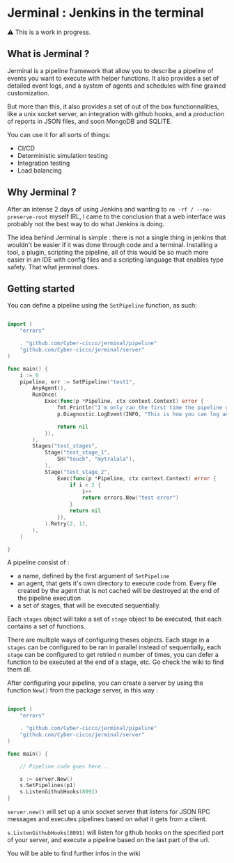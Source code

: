 # Jerminal : Jenkins in the terminal

⚠️  This is a work in progress. 

## What is Jerminal ?

Jerminal is a pipeline framework that allow you to describe a pipeline of events you want
to execute with helper functions. It also provides a set of detailed event logs, and
a system of agents and schedules with fine grained customization.

But more than this, it also provides a set of out of the box functionnalities, like
a unix socket server, an integration with github hooks, and a production of reports in JSON files,
and soon MongoDB and SQLITE.

You can use it for all sorts of things: 
 * CI/CD
 * Deterministic simulation testing
 * Integration testing
 * Load balancing


## Why Jerminal ?

After an intense 2 days of using Jenkins and wanting to `rm -rf / --no-preserve-root` myself IRL,
I came to the conclusion that a web interface was probably not the best way to do what Jenkins
is doing.

The idea behind Jerminal is simple : there is not a single thing in jenkins that wouldn't be easier
if it was done through code and a terminal. Installing a tool, a plugin, scripting the pipeline, all
of this would be so much more easier in an IDE with config files and a scripting language that enables
type safety. That what jerminal does.

## Getting started

You can define a pipeline using the `SetPipeline` function, as such:

```go

import (
	"errors"

	. "github.com/Cyber-cicco/jerminal/pipeline"
	"github.com/Cyber-cicco/jerminal/server"
)

func main() {
    i := 0
	pipeline, err := SetPipeline("test1",
		AnyAgent(),
		RunOnce(
			Exec(func(p *Pipeline, ctx context.Context) error {
                fmt.Println("I'm only ran the first time the pipeline gets executed")
                p.Diagnostic.LogEvent(INFO, "This is how you can log an event in the main pipeline")

                return nil
            }),
		),
		Stages("test_stages",
			Stage("test_stage_1",
				SH("touch", "mytralala"),
			),
			Stage("test_stage_2",
				Exec(func(p *Pipeline, ctx context.Context) error {
					if i < 2 {
						i++
						return errors.New("test error")
					}
					return nil
				}),
			).Retry(2, 1),
		),
	)

}
```

A pipeline consist of :

 * a name, defined by the first argument of `SetPipeline`
 * an agent, that gets it's own directory to execute code from. Every file created by the agent that is not cached will be destroyed at the end of the pipeline execution
 * a set of stages, that will be executed sequentially.

Each `stages` object will take a set of `stage` object to be executed, that each contains a set of functions.

There are multiple ways of configuring theses objects. Each stage in a `stages` can be configured to be ran in parallel instead of sequentially, each `stage` can be configured to get retried n number of times, you can defer a function to be executed at the end of a stage, etc. Go check the wiki to find them all.

After configuring your pipeline, you can create a server by using the function `New()` from the package server, in this way :

```go

import (
	"errors"

	. "github.com/Cyber-cicco/jerminal/pipeline"
	"github.com/Cyber-cicco/jerminal/server"
)

func main() {

    // Pipeline code goes here...

	s := server.New()
	s.SetPipelines(p1)
	s.ListenGithubHooks(8091)
}

```

`server.new()` will set up a unix socket server that listens for JSON RPC messages and executes pipelines based on what it gets from a client.

`s.ListenGithubHooks(8091)` will listen for github hooks on the specified port of your server, and execute a pipeline based on the last part of the url.

You will be able to find further infos in the wiki

